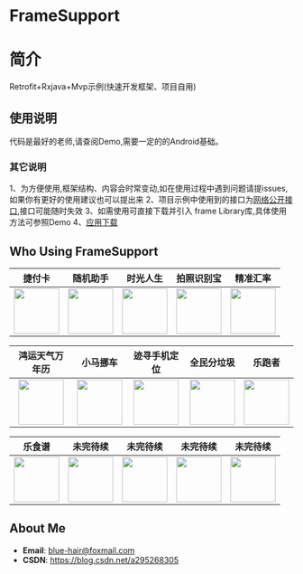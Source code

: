 # FrameSupport  
# 简介  
Retrofit+Rxjava+Mvp示例(快速开发框架、项目自用)
## 使用说明
代码是最好的老师,请查阅Demo,需要一定的的Android基础。
### 其它说明
1、为方便使用,框架结构、内容会时常变动,如在使用过程中遇到问题请提issues,如果你有更好的使用建议也可以提出来
2、项目示例中使用到的接口为[网络公开接口](https://www.apiopen.top/api.html),接口可能随时失效
3、如需使用可直接下载并引入 frame Library库,具体使用方法可参照Demo
4、[应用下载](https://github.com/OneGreenHand/FrameSupport/tree/master/apk/app-release.apk)

## Who Using FrameSupport

**捷付卡** | **随机助手** | **时光人生** | **拍照识别宝** | **精准汇率** |
:-------------------------------------------------------------------:|:----------:|:---------------:|:--------:|:--------------:|
[<img src="https://images.liqucn.com/mini/120x120/img/h00/h61/img_localize_80ca1adb45ec6d790277b0b14a88b086_512x512_120x120.png" width="80" height="80">](https://www.liqucn.com/rj/30104.shtml) | [<img src="http://file.market.xiaomi.com/thumbnail/PNG/l114/AppStore/00234440ee36a42961c16c6ad5946b825bd060625" width="80" height="80">](https://app.mi.com/details?id=com.ydtmy.randomtool&ref=search) | [<img src="http://file.market.xiaomi.com/thumbnail/PNG/l114/AppStore/040b55ee65e49360597113f0f7bd7ace06b413658" width="80" height="80">](https://app.mi.com/details?id=com.ydtmy.timelife&ref=search) | [<img src="http://file.market.xiaomi.com/thumbnail/PNG/l114/AppStore/0c32fb513a6a0407902ada3884ff65c3425b5c1eb" width="80" height="80">](https://app.mi.com/details?id=com.ydtmy.photoscan&ref=search) | [<img src="http://file.market.xiaomi.com/thumbnail/PNG/l114/AppStore/0da2405b09a054ef81bab34b3aa8d80136e8bb507" width="80" height="80">](https://app.mi.com/details?id=com.ydtmy.accuraterate&ref=search)

**鸿运天气万年历** | **小马挪车** | **迹寻手机定位** | **全民分垃圾** | **乐跑者** |
:-------------------------------------------------------------------:|:----------:|:---------------:|:--------:|:--------------:|
[<img src="http://file.market.xiaomi.com/thumbnail/PNG/l114/AppStore/024e255357f8754fa6e0531a5550651abf54236b2" width="80" height="80">](https://app.mi.com/details?id=com.ydtmy.hywnl&ref=search) | [<img src="http://file.market.xiaomi.com/thumbnail/PNG/l114/AppStore/055405c9e5953b15dd901c6d725a15f179a41724e" width="80" height="80">](https://app.mi.com/details?id=com.ydtmy.xmmovecar&ref=search) | [<img src="http://file.market.xiaomi.com/thumbnail/PNG/l114/AppStore/09a3985ef2b4f4d61365c3d268bf7ab67e4e04191" width="80" height="80">](https://app.mi.com/details?id=com.yueshuokj.tracwatch&ref=search) | [<img src="http://file.market.xiaomi.com/thumbnail/PNG/l114/AppStore/0033242c760dd973435c273d71e08ff490d438668" width="80" height="80">](https://app.mi.com/details?id=com.ydtmy.qmflj&ref=search) | [<img src="http://file.market.xiaomi.com/thumbnail/PNG/l114/AppStore/03e64408398a8acd6e4f9751f6b398053c241cbed" width="80" height="80">](https://app.mi.com/details?id=com.ydtmy.runner&ref=search)

**乐食谱** | **未完待续** | **未完待续** | **未完待续** | **未完待续** |
:-------------------------------------------------------------------:|:----------:|:---------------:|:--------:|:--------------:|
[<img src="http://file.market.xiaomi.com/thumbnail/PNG/l114/AppStore/07c565dbe62fd6f915eaae81a3ba81392a9421ad8" width="80" height="80">](https://app.mi.com/details?id=com.ydtmy.recipes&ref=search) | [<img src="https://images.liqucn.com/mini/120x120/img/h02/h07/img_localize_ed266365ec83d65cc18f84a9332e5aed_512x512_120x120.png" width="80" height="80">](https://blog.csdn.net/a295268305) | [<img src="https://images.liqucn.com/mini/120x120/img/h02/h07/img_localize_ed266365ec83d65cc18f84a9332e5aed_512x512_120x120.png" width="80" height="80">](https://blog.csdn.net/a295268305) | [<img src="https://images.liqucn.com/mini/120x120/img/h02/h07/img_localize_ed266365ec83d65cc18f84a9332e5aed_512x512_120x120.png" width="80" height="80">](https://blog.csdn.net/a295268305) | [<img src="https://images.liqucn.com/mini/120x120/img/h02/h07/img_localize_ed266365ec83d65cc18f84a9332e5aed_512x512_120x120.png" width="80" height="80">](https://blog.csdn.net/a295268305)

## About Me  
* **Email**: <blue-hair@foxmail.com>
* **CSDN**: <https://blog.csdn.net/a295268305>
